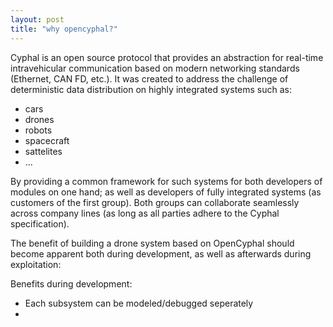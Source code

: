 ```yaml
---
layout: post
title: "why opencyphal?"
---
```


Cyphal is an open source protocol that provides an abstraction for real-time intravehicular communication based on modern networking standards (Ethernet, CAN FD, etc.). It was created to address the challenge of deterministic data distribution on highly integrated systems such as:

- cars
- drones
- robots
- spacecraft
- sattelites
- ...

By providing a common framework for such systems for both developers of modules on one hand; as well as developers of fully integrated systems (as customers of the first group). Both groups can collaborate seamlessly across company lines (as long as all parties adhere to the Cyphal specification).

The benefit of building a drone system based on OpenCyphal should become apparent both during development, as well as afterwards during exploitation:

Benefits during development:

- Each subsystem can be modeled/debugged seperately
-
